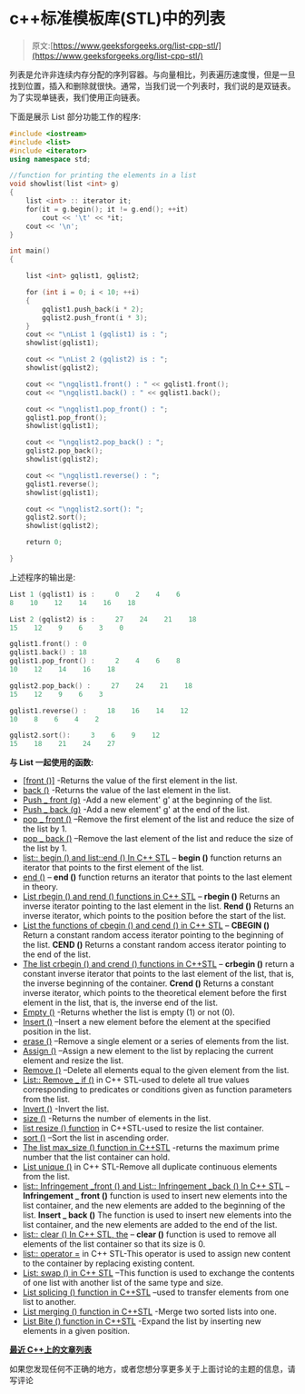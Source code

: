# c++标准模板库(STL)中的列表

> 原文:[https://www.geeksforgeeks.org/list-cpp-stl/](https://www.geeksforgeeks.org/list-cpp-stl/)

列表是允许非连续内存分配的序列容器。与向量相比，列表遍历速度慢，但是一旦找到位置，插入和删除就很快。通常，当我们说一个列表时，我们说的是双链表。为了实现单链表，我们使用正向链表。

下面是展示 List 部分功能工作的程序:

```cpp
#include <iostream>
#include <list>
#include <iterator>
using namespace std;

//function for printing the elements in a list
void showlist(list <int> g)
{
    list <int> :: iterator it;
    for(it = g.begin(); it != g.end(); ++it)
        cout << '\t' << *it;
    cout << '\n';
}

int main()
{

    list <int> gqlist1, gqlist2;

    for (int i = 0; i < 10; ++i)
    {
        gqlist1.push_back(i * 2);
        gqlist2.push_front(i * 3);
    }
    cout << "\nList 1 (gqlist1) is : ";
    showlist(gqlist1);

    cout << "\nList 2 (gqlist2) is : ";
    showlist(gqlist2);

    cout << "\ngqlist1.front() : " << gqlist1.front();
    cout << "\ngqlist1.back() : " << gqlist1.back();

    cout << "\ngqlist1.pop_front() : ";
    gqlist1.pop_front();
    showlist(gqlist1);

    cout << "\ngqlist2.pop_back() : ";
    gqlist2.pop_back();
    showlist(gqlist2);

    cout << "\ngqlist1.reverse() : ";
    gqlist1.reverse();
    showlist(gqlist1);

    cout << "\ngqlist2.sort(): ";
    gqlist2.sort();
    showlist(gqlist2);

    return 0;

}
```

上述程序的输出是:

```cpp
List 1 (gqlist1) is :     0    2    4    6    
8    10    12    14    16    18

List 2 (gqlist2) is :     27    24    21    18    
15    12    9    6    3    0

gqlist1.front() : 0
gqlist1.back() : 18
gqlist1.pop_front() :     2    4    6    8    
10    12    14    16    18

gqlist2.pop_back() :     27    24    21    18    
15    12    9    6    3

gqlist1.reverse() :     18    16    14    12    
10    8    6    4    2

gqlist2.sort():     3    6    9    12    
15    18    21    24    27

```

**与 List 一起使用的函数:**

*   [[front ()]](https://www.geeksforgeeks.org/list-front-function-in-c-stl/) -Returns the value of the first element in the list.
*   [back ()](https://www.geeksforgeeks.org/list-back-function-in-c-stl/) -Returns the value of the last element in the list.
*   [Push _ front (g)](https://www.geeksforgeeks.org/list-push_front-function-in-c-stl/) -Add a new element' g' at the beginning of the list.
*   [Push _ back (g)](https://www.geeksforgeeks.org/list-push_back-function-in-c-stl/) -Add a new element' g' at the end of the list.
*   [pop _ front ()](https://www.geeksforgeeks.org/list-pop_front-function-in-c-stl/) –Remove the first element of the list and reduce the size of the list by 1.
*   [pop _ back ()](https://www.geeksforgeeks.org/list-pop_back-function-in-c-stl/) –Remove the last element of the list and reduce the size of the list by 1.
*   [list:: begin () and list::end () In C++ STL](https://www.geeksforgeeks.org/listbegin-listend-c-stl/) – **begin ()** function returns an iterator that points to the first element of the list.
*   [end ()](https://www.geeksforgeeks.org/list-end-function-in-c-stl/) – **end ()** function returns an iterator that points to the last element in theory.
*   [List rbegin () and rend () functions in C++ STL](https://www.geeksforgeeks.org/list-rbegin-and-rend-function-in-c-stl/) – **rbegin ()** Returns an inverse iterator pointing to the last element in the list. **Rend ()** Returns an inverse iterator, which points to the position before the start of the list.
*   [List the functions of cbegin () and cend () in C++ STL](https://www.geeksforgeeks.org/list-cbegin-and-cend-function-in-c-stl/) – **CBEGIN ()** Return a constant random access iterator pointing to the beginning of the list. **CEND ()** Returns a constant random access iterator pointing to the end of the list.
*   [The list crbegin () and crend () functions in C++STL](https://www.geeksforgeeks.org/list-crbegin-and-crend-function-in-c-stl/) – **crbegin ()** return a constant inverse iterator that points to the last element of the list, that is, the inverse beginning of the container. **Crend ()** Returns a constant inverse iterator, which points to the theoretical element before the first element in the list, that is, the inverse end of the list.
*   [Empty ()](https://www.geeksforgeeks.org/list-empty-function-in-c-stl/) -Returns whether the list is empty (1) or not (0).
*   [Insert ()](https://www.geeksforgeeks.org/list-insert-in-c-stl/) –Insert a new element before the element at the specified position in the list.
*   [erase ()](https://www.geeksforgeeks.org/list-erase-function-in-c-stl/) –Remove a single element or a series of elements from the list.
*   [Assign ()](https://www.geeksforgeeks.org/list-assign-function-in-c-stl/) –Assign a new element to the list by replacing the current element and resize the list.
*   [Remove ()](https://www.geeksforgeeks.org/list-remove-function-in-c-stl/) –Delete all elements equal to the given element from the list.
*   [List:: Remove _ if ()](https://www.geeksforgeeks.org/listremove-listremove_if-c-stl/) in C++ STL-used to delete all true values corresponding to predicates or conditions given as function parameters from the list.
*   [Invert ()](https://www.geeksforgeeks.org/list-reverse-function-in-c-stl/) -Invert the list.
*   [size ()](https://www.geeksforgeeks.org/list-size-function-in-c-stl/) -Returns the number of elements in the list.
*   [list resize () function](https://www.geeksforgeeks.org/list-resize-function-in-c-stl/) in C++STL-used to resize the list container.
*   [sort ()](https://www.geeksforgeeks.org/stdlistsort-c-stl/) –Sort the list in ascending order.
*   [The list max_size () function in C++STL](https://www.geeksforgeeks.org/list-max_size-function-in-c-stl/) -returns the maximum prime number that the list container can hold.
*   [List unique ()](https://www.geeksforgeeks.org/list-unique-in-c-stl/) in C++ STL-Remove all duplicate continuous elements from the list.
*   [list:: Infringement _front () and List:: Infringement _back () In C++ STL](https://www.geeksforgeeks.org/listemplace_front-listemplace_back-c-stl/) – **Infringement _ front ()** function is used to insert new elements into the list container, and the new elements are added to the beginning of the list. **Insert _ back ()** The function is used to insert new elements into the list container, and the new elements are added to the end of the list.
*   [list:: clear () In C++ STL, the](https://www.geeksforgeeks.org/listclear-c-stl/) – **clear ()** function is used to remove all elements of the list container so that its size is 0.
*   [list:: operator =](https://www.geeksforgeeks.org/listoperator-c-stl/) in C++ STL-This operator is used to assign new content to the container by replacing existing content.
*   [List: swap () in C++ STL](https://www.geeksforgeeks.org/listswap-c-stl/) –This function is used to exchange the contents of one list with another list of the same type and size.
*   [List splicing () function in C++STL](https://www.geeksforgeeks.org/list-splice-function-in-c-stl/) –used to transfer elements from one list to another.
*   [List merging () function in C++STL](https://www.geeksforgeeks.org/list-merge-function-in-c-stl/) -Merge two sorted lists into one.
*   [List Bite () function in C++STL](https://www.geeksforgeeks.org/list-emplace-function-in-c-stl/) -Expand the list by inserting new elements in a given position.

**[最近 C++上的文章列表](https://www.geeksforgeeks.org/tag/cpp-list/)**

如果您发现任何不正确的地方，或者您想分享更多关于上面讨论的主题的信息，请写评论